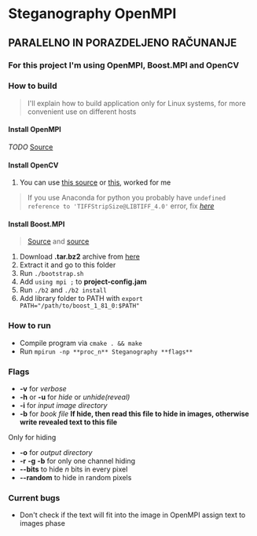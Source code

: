 ﻿# Steganography OpenMPI
## PARALELNO IN PORAZDELJENO RAČUNANJE

### For this project I'm using OpenMPI, Boost.MPI and OpenCV

### How to build
> I'll explain how to build application only for Linux systems, for more convenient use on different hosts

#### Install OpenMPI
*TODO*
[Source](https://webpages.charlotte.edu/abw/coit-grid01.uncc.edu/ParallelProgSoftware/Software/OpenMPIInstall.pdf)

#### Install OpenCV
1. You can use [this source](https://docs.opencv.org/4.x/d7/d9f/tutorial_linux_install.html) or [this](https://stackoverflow.com/questions/65738296/how-to-run-a-simple-opencv-code-in-c-on-linux), worked for me
> If you use Anaconda for python you probably have `undefined reference to 'TIFFStripSize@LIBTIFF_4.0'` error, fix [*here*](https://github.com/colmap/colmap/issues/188)
#### Install Boost.MPI
> [Source](https://www.boost.org/doc/libs/1_81_0/doc/html/mpi/getting_started.html#mpi.getting_started.config.bootstrap) and [source](https://kratos-wiki.cimne.upc.edu/index.php/How_to_compile_the_Boost_if_you_want_to_use_MPI)
1. Download **.tar.bz2** archive from [here](https://www.boost.org/users/history/version_1_81_0.html)
2. Extract it and go to this folder
3. Run `./bootstrap.sh`
4. Add `using mpi ;` to **project-config.jam**
5. Run `./b2` and `./b2 install`
6. Add library folder to PATH with `export PATH="/path/to/boost_1_81_0:$PATH"`

### How to run
* Compile program via `cmake . && make`
* Run `mpirun -np **proc_n** Steganography **flags**`

### Flags
* **-v** for _verbose_
* **-h** or **-u** for _hide_ or _unhide(reveal)_
* **-i** for _input image directory_
* **-b** for _book file_
__If hide, then read this file to hide in images, otherwise write revealed text to this file__

Only for hiding
* **-o** for _output directory_
* **-r** **-g** **-b** for only one channel hiding
* **--bits** to hide _n_ bits in every pixel
* **--random** to hide in random pixels

### Current bugs
* Don't check if the text will fit into the image in OpenMPI assign text to images phase
